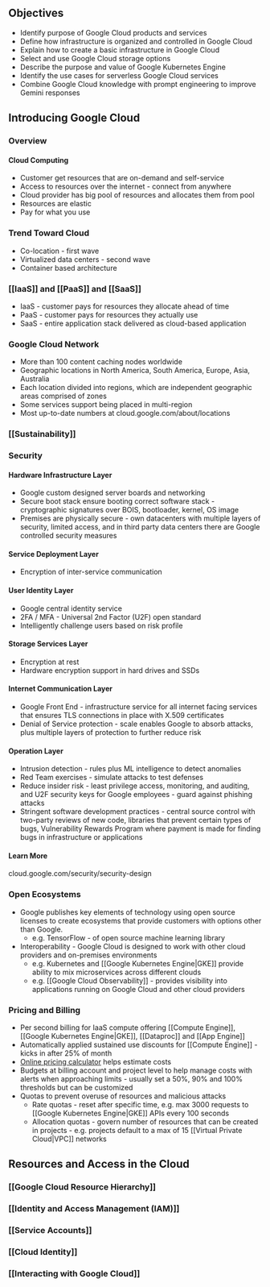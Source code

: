 
## Objectives

- Identify purpose of Google Cloud products and services
- Define how infrastructure is organized and controlled in Google Cloud
- Explain how to create a basic infrastructure in Google Cloud
- Select and use Google Cloud storage options
- Describe the purpose and value of Google Kubernetes Engine
- Identify the use cases for serverless Google Cloud services
- Combine Google Cloud knowledge with prompt engineering to improve Gemini responses


## Introducing Google Cloud

### Overview

#### Cloud Computing
- Customer get resources that are on-demand and self-service
- Access to resources over the internet - connect from anywhere
- Cloud provider has big pool of resources and allocates them from pool
- Resources are elastic
- Pay for what you use

### Trend Toward Cloud
- Co-location - first wave
- Virtualized data centers - second wave
- Container based architecture

### [[IaaS]] and [[PaaS]] and [[SaaS]]

- IaaS - customer pays for resources they allocate ahead of time
- PaaS - customer pays for resources they actually use
- SaaS - entire application stack delivered as cloud-based application

### Google Cloud Network

- More than 100 content caching nodes worldwide
- Geographic locations in North America, South America, Europe, Asia, Australia
- Each location divided into regions, which are independent geographic areas comprised of zones
- Some services support being placed in multi-region
- Most up-to-date numbers at cloud.google.com/about/locations

### [[Sustainability]]


### Security

#### Hardware Infrastructure Layer
- Google custom designed server boards and networking
- Secure boot stack ensure booting correct software stack - cryptographic signatures over BOIS, bootloader, kernel, OS image
- Premises are physically secure - own datacenters with multiple layers of security, limited access, and in third party data centers there are Google controlled security measures

#### Service Deployment Layer

- Encryption of inter-service communication

#### User Identity Layer

- Google central identity service
- 2FA / MFA - Universal 2nd Factor (U2F) open standard
- Intelligently challenge users based on risk profile

#### Storage Services Layer

- Encryption at rest
- Hardware encryption support in hard drives and SSDs

#### Internet Communication Layer

- Google Front End - infrastructure service for all internet facing services that ensures TLS connections in place with X.509 certificates
- Denial of Service protection  - scale enables Google to absorb attacks, plus multiple layers of protection to further reduce risk

#### Operation Layer

- Intrusion detection - rules plus ML intelligence to detect anomalies
- Red Team exercises - simulate attacks to test defenses
- Reduce insider risk - least privilege access, monitoring, and auditing, and U2F security keys for Google employees - guard against phishing attacks
- Stringent software development practices - central source control with two-party reviews of new code, libraries that prevent certain types of bugs, Vulnerability Rewards Program where payment is made for finding bugs in infrastructure or applications

#### Learn More
cloud.google.com/security/security-design


### Open Ecosystems

- Google publishes key elements of technology using open source licenses to create ecosystems that provide customers with options other than Google.
	- e.g. TensorFlow - of open source machine learning library
- Interoperability - Google Cloud is designed to work with other cloud providers and on-premises environments
	- e.g. Kubernetes and [[Google Kubernetes Engine|GKE]] provide ability to mix microservices across different clouds
	- e.g. [[Google Cloud Observability]] - provides visibility into applications running on Google Cloud and other cloud providers

### Pricing and Billing

- Per second billing for IaaS compute offering [[Compute Engine]], [[Google Kubernetes Engine|GKE]], [[Dataproc]] and [[App Engine]]
- Automatically applied sustained use discounts for [[Compute Engine]] - kicks in after 25% of month
- [Online pricing calculator](cloud.google.com/products/calculator) helps estimate costs
- Budgets at billing account and project level to help manage costs with alerts when approaching limits - usually set a 50%, 90% and 100% thresholds but can be customized
- Quotas to prevent overuse of resources and malicious attacks
	- Rate quotas - reset after specific time, e.g. max 3000 requests to [[Google Kubernetes Engine|GKE]] APIs every 100 seconds
	- Allocation quotas - govern number of resources that can be created in projects - e.g. projects default to a max of 15 [[Virtual Private Cloud|VPC]] networks


## Resources and Access in the Cloud

### [[Google Cloud Resource Hierarchy]]

### [[Identity and Access Management (IAM)]]

### [[Service Accounts]]

### [[Cloud Identity]]

### [[Interacting with Google Cloud]]
